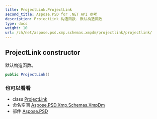 ```yaml
---
title: ProjectLink.ProjectLink
second_title: Aspose.PSD for .NET API 参考
description: ProjectLink 构造函数. 默认构造函数
type: docs
weight: 10
url: /zh/net/aspose.psd.xmp.schemas.xmpdm/projectlink/projectlink/
---
```

## ProjectLink constructor

默认构造函数。

```csharp
public ProjectLink()
```

### 也可以看看

* class [ProjectLink](../)
* 命名空间 [Aspose.PSD.Xmp.Schemas.XmpDm](../../projectlink/)
* 部件 [Aspose.PSD](../../../)


